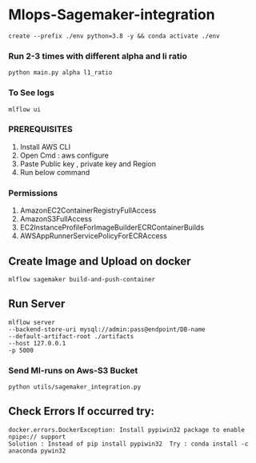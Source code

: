 # Mlops-Sagemaker-integration
```
create --prefix ./env python=3.8 -y && conda activate ./env 
```

### Run 2-3 times with different alpha and li ratio
```
python main.py alpha l1_ratio
```
### To See logs 
```commandline
mlflow ui
```
### PREREQUISITES 
1. Install AWS CLI 
2. Open Cmd : aws configure
3. Paste Public key , private key and Region
4. Run below command

### Permissions 
1. AmazonEC2ContainerRegistryFullAccess
2. AmazonS3FullAccess
3. EC2InstanceProfileForImageBuilderECRContainerBuilds
4. AWSAppRunnerServicePolicyForECRAccess

## Create Image and Upload on docker 
```
mlflow sagemaker build-and-push-container
```
## Run Server
```
mlflow server
--backend-store-uri mysql://admin:pass@endpoint/DB-name
--default-artifact-root ./artifacts
--host 127.0.0.1
-p 5000
```



### Send Ml-runs on Aws-S3 Bucket
```commandline
python utils/sagemaker_integration.py
```


## Check Errors If occurred try:
```
docker.errors.DockerException: Install pypiwin32 package to enable npipe:// support
Solution : Instead of pip install pypiwin32  Try : conda install -c anaconda pywin32
```




